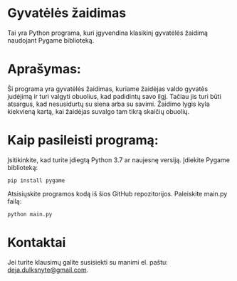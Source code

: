 # Gyvatėlės žaidimas

Tai yra Python programa, kuri įgyvendina klasikinį gyvatėlės žaidimą naudojant Pygame biblioteką.

# Aprašymas:

Ši programa yra gyvatėlės žaidimas, kuriame žaidėjas valdo gyvatės judėjimą ir turi valgyti obuolius, kad padidintų savo ilgį. 
Tačiau jis turi būti atsargus, kad nesusidurtų su siena arba su savimi. Žaidimo lygis kyla kiekvieną kartą, kai žaidėjas suvalgo tam tikrą skaičių obuolių.

# Kaip pasileisti programą:

Įsitikinkite, kad turite įdiegtą Python 3.7 ar naujesnę versiją.
Įdiekite Pygame biblioteką: 

````
pip install pygame
````

Atsisiųskite programos kodą iš šios GitHub repozitorijos.
Paleiskite main.py failą:

```
python main.py
```

# Kontaktai

Jei turite klausimų galite susisiekti su manimi el. paštu: deja.dulksnyte@gmail.com.
